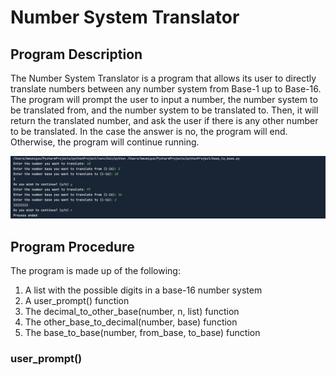 # Number System Translator

## Program Description
The Number System Translator is a program that allows its user to directly translate numbers between any number system from Base-1 up to Base-16. The program will prompt the user to input a number, the number system to be translated from, and the number system to be translated to. Then, it will return the translated number, and ask the user if there is any other number to be translated. In the case the answer is no, the program will end. Otherwise, the program will continue running.

![](Screenshots/Screen%20Shot%202021-12-09%20at%2011.10.02%20PM.png)

## Program Procedure
The program is made up of the following:

1. A list with the possible digits in a base-16 number system
2. A user_prompt() function
3. The decimal_to_other_base(number, n, list) function
4. The other_base_to_decimal(number, base) function
5. The base_to_base(number, from_base, to_base) function

### user_prompt()
